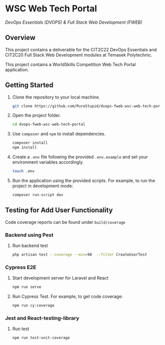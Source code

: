 # WSC Web Tech Portal
_DevOps Essentials (DVOPS) & Full Stack Web Development (FWEB)_

## Overview
This project contains a deliverable for the CIT2C22 DevOps Essentials and CIT2C20 Full Stack Web Development modules at Temasek Polytechnic.

This project contains a WorldSkills Competition Web Tech Portal application.

## Getting Started
1. Clone the repository to your local machine.
   
   ```sh
   git clone https://github.com/PureStupid/dvops-fweb-wsc-web-tech-portal.git
   ```
   
3. Open the project folder.
   
   ```sh
   cd dvops-fweb-wsc-web-tech-portal
   ```
   
5. Use `composer` and `npm` to install dependencies.

   ```sh
   composer install
   npm install
   ```
   
7. Create a `.env` file following the provided `.env.example` and set your environment variables accordingly.

   ```sh
   touch .env
   ```
   
9. Run the application using the provided scripts.
   For example, to run the project in development mode:

    ```sh
    composer run-script dev


## Testing for Add User Functionality
Code coverage reports can be found under `build/coverage`

### Backend using Pest
1. Run backend test
   ```sh
   php artisan test --coverage --min=90  --filter CreateUserTest
   ```
   
### Cypress E2E
1. Start development server for Laravel and React
   ```sh
   npm run serve
   ```

2. Run Cypress Test. For example, to get code coverage:
   ```sh
   npm run cy:coverage
   ```

### Jest and React-testing-library
1. Run test
   ```sh
   npm run test:unit-coverage
   ```
